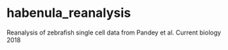 # habenula_reanalysis
Reanalysis of zebrafish single cell data from Pandey et al. Current biology 2018
